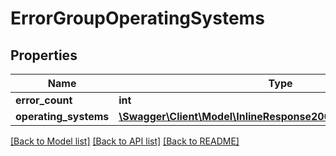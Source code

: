 # ErrorGroupOperatingSystems

## Properties
Name | Type | Description | Notes
------------ | ------------- | ------------- | -------------
**error_count** | **int** |  | [optional] 
**operating_systems** | [**\Swagger\Client\Model\InlineResponse20048OperatingSystems[]**](InlineResponse20048OperatingSystems.md) |  | [optional] 

[[Back to Model list]](../README.md#documentation-for-models) [[Back to API list]](../README.md#documentation-for-api-endpoints) [[Back to README]](../README.md)


